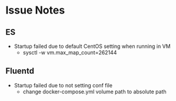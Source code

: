 # Issue Notes

## ES

- Startup failed due to default CentOS setting when running in VM
  - sysctl -w vm.max_map_count=262144

## Fluentd

- Startup failed due to not setting conf file
  - change docker-compose.yml volume path to absolute path

